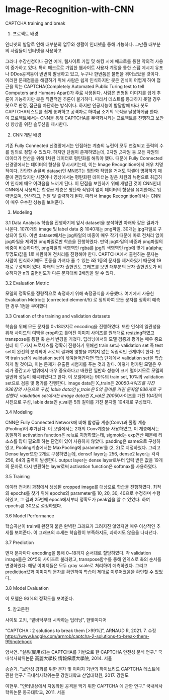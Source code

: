 # Image-Recognition-with-CNN
CAPTCHA training and break

1.	프로젝트 배경

인터넷의 발달로 인해 대부분의 업무와 생활이 인터넷을 통해 가능하다. 그만큼 대부분의 사람들이 인터넷을 사용하고 

그러나 수강신청이나 공연 예매, 웹사이트 가입 및 해킹 시에 매크로를 통한 악의적 사용이 증가하고 있다. 특히 매크로로 가입한 웹사이트 사용자 계정을 통한 스팸 메시지 유포나 DDos공격등이 빈번히 발생하고 있고, 누구나 한번쯤은 불편을 겪어보았을 것이다. 이러한 문제점들을 해결하기 위해 사람은 쉽게 인식하지만 봇은 인식이 어렵게 하여 접근을 막는 CAPTCHA(Completely Automated Public Turing test to tell Computers and Humans Apart)가 주로 사용된다. 사람은 변형된 이미지를 쉽게 추론이 가능하지만 봇은 직관적인 추론이 불가하다. 따라서 테스트를 통과하지 못할 경우 봇으로 판정, 접근을 차단하는 방식이다. 하지만 인공지능이 발달함에 따라 봇도 CAPTCHA테스트를 쉽게 통과하고 공격자로 하여금 소기의 목적을 달성하게끔 한다.
이 프로젝트에서는 CNN을 통해 CAPTCHA를 무력화시키는 프로젝트를 진행하고 보안성 향상을 위한 솔루션을 제시한다.


2.	CNN 개발 배경

기존 Fully Connected 신경망에서는 인접하는 계층의 뉴런이 모두 연결되고 출력의 수를 임의로 정할 수 있었다. 하지만 단점이 존재하였는데, 2차원 ,3차원 등 모든 차원의 데이터가 연산을 위해 1차원 데이터로 평탄화를 해줘야 했다. 때문에 Fully Connected 신경망에서는 데이터의 형상을 무시시키는데, 이는 Image Recognition에서 매우 치명적이다. 간단한 손글씨 dataset인 MNIST는 평탄화 작업을 거쳐도 픽셀이 명확하기 때문에 괜찮았지만 사진이나 영상에서는 평탄화된 데이터는 같은 차원의 뉴런으로 취급하여 인식에 매우 어려움을 느끼게 된다.
이 단점을 보완하기 위해 개발된 것이 CNN인데 CNN에서 사용되는 합성곱 계층은 평탄화 작업이 없이 데이터의 형상을 유지한채로 입력받으며, 연산하고, 전달 및 출력하게 된다. 따라서 Image Recognition에서는 CNN이 매우 우수한 성능을 보여준다.

3.	Modeling

3.1	Data Analysis
학습을 진행하기에 앞서 dataset을 분석하면 아래와 같은 결과가 나온다. 1070개의 image 및 label data 중 1040개는 png파일, 30개는 jpg파일로 구성되어 있다. 이번 dataset에서는 jpg파일의 비중이 매우 작기 때문에 따로 전처리 없이 jpg파일을 제외한 png파일로만 학습을 진행하였다. 만약 jpg파일의 비중과 png파일의 비중이 비슷하다면, png파일의 색영역인 rgba를 jpg의 색영역인 rgb에 맞게 a(alpha; 투명도)값을 1로 치환하여 전처리를 진행해야 한다.
CAPTCHA에서 출현하는 문자는 사람이 인식하기에도 혼동을 가져다 줄 수 있는 i와 1등의 문자를 제거하였기 때문에 19개로 구성되어 있다. 아래의 문자 출현빈도 그래프를 보면 대부분의 문자 출현빈도가 비슷하지만 n의 출현빈도가 다른 문자대비 2배임을 알 수 있다.
 

3.2	Evaluation Metric
 
모델의 정확도를 정량적으로 측정하기 위해 측정공식을 사용했다. 여기에서 사용한 Evaluation Metric는 (corrected element/5) 로 정의하여 모든 문자를 정확히 예측한 경우 1점을 부여했다

3.3	Creation of the training and validation datasets
 
학습을 위해 모든 문자를 0~18까지로 encoding을 진행하였다. 또한 인식의 일관성을 위해 사이드의 여백을 crop하고 틀어진 이미지 사이즈를 원래대로 resizing하였고 transpose를 통한 축 순서 변경을 거쳤다.
딥러닝에서의 모델 검증과 평가는 매우 중요한데 이 두가지 프로세스를 정확히 진행하기 위해선 train set과 validation set 즉 test set이 완전히 분리되어 서로의 결과에 영향을 끼치지 않는 독립적인 관계여야 한다. 만약 train set에 validation set이 섞여들어간다면 학습 단계에서 validation set을 학습하게 될 것이고, 이는 문제가 유출된 시험지를 푸는 것과 같다. 이렇게 평가된 모델은 우리가 중간고사 범위에서 매우 중요하다고 배웠던 일반화 성능이 크게 떨어지므로 모델의 일반화 성능이 왜곡되었다고 한다. 이 모델에서는 90%의 train set, 10%의 validation set으로 검증 및 평가를 진행한다.
image data인 X_train은 200*50사이즈를 가진 936장의 사진으로 구성, lable data인 y_train은 5의 길이를 가진 문자열 936개로 구성했다.
validation set에서는 image data인 X_val은 200*50사이즈를 가진 104장의 사진으로 구성, lable data인 y_val은 5의 길이를 가진 문자열 104개로 구성했다.

3.4	Modeling
 
CNN은 Fully Connected Network에 비해 합성곱 계층(Conv)과 풀링 계층(Pooling)이 추가된다. 이 모델에서는 2개의 Conv계층을 사용하였고, 이 계층에서는 동일하게 activation function은 relu로 지정하였는데, sigmoid는 exp연산 때문에 리소스를 많이 필요로 하는 단점이 있어 사용하지 않았다.  padding은 same으로 구성하였고, Pooling계층에서는 MaxPooling에 parameter를 (2, 2)로 지정하였다. 그리고 Dense layer또한 2개로 구성하였는데, dense1 layer는 256, dense2 layer는 각각 256, 64의 출력이 발생한다. output layer는 dense layer로부터 입력 받은 값을 19개의 문자로 다시 반환하는 layer로써 activation function은 softmax를 사용하였다. 

3.5	Training
 
데이터 전처리 과정에서 생성된 cropped image를 대상으로 학습을 진행하였다. 최적의 epochs를 찾기 위해 epochs의 parameter를 10, 20, 30, 40으로 수정하며 수행하였고, 그 결과 25번째 epoch에서부터 정확도가 peak임을 알 수 있었다. 하여 epochs를 30으로 설정하였다.

3.6	Model Performance
 
학습곡선이 train에 완전히 붙은 완벽한 그래프가 그려지진 않았지만 매우 이상적인 추세를 보여준다. 이 그래프의 추세는 학습량이 부족하지도, 과하지도 않음을 나타낸다. 

3.7	Prediction
 
먼저 문자마다 encoding을 통해 0~18까지 순서대로 할당하였다. 각 validation image들은 20*5의 사이즈로 불러왔고, transpose함수를 통해 인덱스로 축의 순서를 변경하였다. 해당 이미지들은 모두 gray scale로 처리하여 예측하였다.
그리고 prediction값과 이미지의 문자를 확인하여 학습이 제대로 이루어졌음을 확인할 수 있었다.


3.8	Model Evaluation
 
이 모델은 93%의 정확도를 보여준다.
 



5.	참고문헌

사이토 고키, “밑바닥부터 시작하는 딥러닝”, 한빛미디어

“CAPTCHA : 2 solutions to break them [>99%]”, ARNAUD R, 2021. 7. 수정
https://www.kaggle.com/arnrob/captcha-2-solutions-to-break-them-99/notebook

양서연. "실용(實用)되는 CAPTCHA를 기반으로 한 CAPTCHA 안전성 분석 연구." 국내석사학위논문 高麗大學校 情報保護大學院, 2014. 서울

송슬기. "보안성 강화를 위한 문자 및 이미지 기반의 하이브리드 CAPTCHA 테스트에 관한 연구." 국내석사학위논문 강원대학교 산업대학원, 2017. 강원도

이현우. "인터넷상에서 자동화된 공격을 막기 위한 CAPTCHA 에 관한 연구." 국내석사학위논문 동국대학교, 2011. 서울
